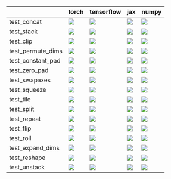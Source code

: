 |                   | torch                                                                                                                                                                                  | tensorflow                                                                                                                                                                             | jax                                                                                                                                                                                    | numpy                                                                                                                                                                                  |
|:------------------|:---------------------------------------------------------------------------------------------------------------------------------------------------------------------------------------|:---------------------------------------------------------------------------------------------------------------------------------------------------------------------------------------|:---------------------------------------------------------------------------------------------------------------------------------------------------------------------------------------|:---------------------------------------------------------------------------------------------------------------------------------------------------------------------------------------|
| test_concat       | <a href="https://github.com/unifyai/ivy/actions/runs/4590920401/jobs/8106766824" rel="noopener noreferrer" target="_blank"><img src=https://img.shields.io/badge/-success-success></a> | <a href="https://github.com/unifyai/ivy/actions/runs/4590920401/jobs/8106766824" rel="noopener noreferrer" target="_blank"><img src=https://img.shields.io/badge/-success-success></a> | <a href="https://github.com/unifyai/ivy/actions/runs/4590920401/jobs/8106766824" rel="noopener noreferrer" target="_blank"><img src=https://img.shields.io/badge/-success-success></a> | <a href="https://github.com/unifyai/ivy/actions/runs/4590920401/jobs/8106766824" rel="noopener noreferrer" target="_blank"><img src=https://img.shields.io/badge/-success-success></a> |
| test_stack        | <a href="https://github.com/unifyai/ivy/actions/runs/4590920401/jobs/8106766824" rel="noopener noreferrer" target="_blank"><img src=https://img.shields.io/badge/-success-success></a> | <a href="https://github.com/unifyai/ivy/actions/runs/4590920401/jobs/8106766824" rel="noopener noreferrer" target="_blank"><img src=https://img.shields.io/badge/-success-success></a> | <a href="https://github.com/unifyai/ivy/actions/runs/4590920401/jobs/8106766824" rel="noopener noreferrer" target="_blank"><img src=https://img.shields.io/badge/-success-success></a> | <a href="https://github.com/unifyai/ivy/actions/runs/4590920401/jobs/8106766824" rel="noopener noreferrer" target="_blank"><img src=https://img.shields.io/badge/-success-success></a> |
| test_clip         | <a href="https://github.com/unifyai/ivy/actions/runs/4590920401/jobs/8106766824" rel="noopener noreferrer" target="_blank"><img src=https://img.shields.io/badge/-success-success></a> | <a href="https://github.com/unifyai/ivy/actions/runs/4590920401/jobs/8106766824" rel="noopener noreferrer" target="_blank"><img src=https://img.shields.io/badge/-success-success></a> | <a href="https://github.com/unifyai/ivy/actions/runs/4590920401/jobs/8106766824" rel="noopener noreferrer" target="_blank"><img src=https://img.shields.io/badge/-success-success></a> | <a href="https://github.com/unifyai/ivy/actions/runs/4590920401/jobs/8106766824" rel="noopener noreferrer" target="_blank"><img src=https://img.shields.io/badge/-success-success></a> |
| test_permute_dims | <a href="https://github.com/unifyai/ivy/actions/runs/4590920401/jobs/8106766824" rel="noopener noreferrer" target="_blank"><img src=https://img.shields.io/badge/-success-success></a> | <a href="https://github.com/unifyai/ivy/actions/runs/4590920401/jobs/8106766824" rel="noopener noreferrer" target="_blank"><img src=https://img.shields.io/badge/-success-success></a> | <a href="https://github.com/unifyai/ivy/actions/runs/4590920401/jobs/8106766824" rel="noopener noreferrer" target="_blank"><img src=https://img.shields.io/badge/-success-success></a> | <a href="https://github.com/unifyai/ivy/actions/runs/4590920401/jobs/8106766824" rel="noopener noreferrer" target="_blank"><img src=https://img.shields.io/badge/-success-success></a> |
| test_constant_pad | <a href="https://github.com/unifyai/ivy/actions/runs/4590920401/jobs/8106766824" rel="noopener noreferrer" target="_blank"><img src=https://img.shields.io/badge/-success-success></a> | <a href="https://github.com/unifyai/ivy/actions/runs/4590920401/jobs/8106766824" rel="noopener noreferrer" target="_blank"><img src=https://img.shields.io/badge/-success-success></a> | <a href="https://github.com/unifyai/ivy/actions/runs/4590920401/jobs/8106766824" rel="noopener noreferrer" target="_blank"><img src=https://img.shields.io/badge/-success-success></a> | <a href="https://github.com/unifyai/ivy/actions/runs/4590920401/jobs/8106766824" rel="noopener noreferrer" target="_blank"><img src=https://img.shields.io/badge/-success-success></a> |
| test_zero_pad     | <a href="https://github.com/unifyai/ivy/actions/runs/4588231839/jobs/8102302175" rel="noopener noreferrer" target="_blank"><img src=https://img.shields.io/badge/-success-success></a> | <a href="https://github.com/unifyai/ivy/actions/runs/4588231839/jobs/8102302175" rel="noopener noreferrer" target="_blank"><img src=https://img.shields.io/badge/-success-success></a> | <a href="https://github.com/unifyai/ivy/actions/runs/4588231839/jobs/8102302175" rel="noopener noreferrer" target="_blank"><img src=https://img.shields.io/badge/-success-success></a> | <a href="https://github.com/unifyai/ivy/actions/runs/4588231839/jobs/8102302175" rel="noopener noreferrer" target="_blank"><img src=https://img.shields.io/badge/-success-success></a> |
| test_swapaxes     | <a href="https://github.com/unifyai/ivy/actions/runs/4590920401/jobs/8106766824" rel="noopener noreferrer" target="_blank"><img src=https://img.shields.io/badge/-success-success></a> | <a href="https://github.com/unifyai/ivy/actions/runs/4590920401/jobs/8106766824" rel="noopener noreferrer" target="_blank"><img src=https://img.shields.io/badge/-success-success></a> | <a href="https://github.com/unifyai/ivy/actions/runs/4590920401/jobs/8106766824" rel="noopener noreferrer" target="_blank"><img src=https://img.shields.io/badge/-success-success></a> | <a href="https://github.com/unifyai/ivy/actions/runs/4590920401/jobs/8106766824" rel="noopener noreferrer" target="_blank"><img src=https://img.shields.io/badge/-success-success></a> |
| test_squeeze      | <a href="https://github.com/unifyai/ivy/actions/runs/4590920401/jobs/8106766824" rel="noopener noreferrer" target="_blank"><img src=https://img.shields.io/badge/-success-success></a> | <a href="https://github.com/unifyai/ivy/actions/runs/4590920401/jobs/8106766824" rel="noopener noreferrer" target="_blank"><img src=https://img.shields.io/badge/-success-success></a> | <a href="https://github.com/unifyai/ivy/actions/runs/4590920401/jobs/8106766824" rel="noopener noreferrer" target="_blank"><img src=https://img.shields.io/badge/-success-success></a> | <a href="https://github.com/unifyai/ivy/actions/runs/4590920401/jobs/8106766824" rel="noopener noreferrer" target="_blank"><img src=https://img.shields.io/badge/-success-success></a> |
| test_tile         | <a href="https://github.com/unifyai/ivy/actions/runs/4590920401/jobs/8106766824" rel="noopener noreferrer" target="_blank"><img src=https://img.shields.io/badge/-success-success></a> | <a href="https://github.com/unifyai/ivy/actions/runs/4590920401/jobs/8106766824" rel="noopener noreferrer" target="_blank"><img src=https://img.shields.io/badge/-success-success></a> | <a href="https://github.com/unifyai/ivy/actions/runs/4590920401/jobs/8106766824" rel="noopener noreferrer" target="_blank"><img src=https://img.shields.io/badge/-success-success></a> | <a href="https://github.com/unifyai/ivy/actions/runs/4590920401/jobs/8106766824" rel="noopener noreferrer" target="_blank"><img src=https://img.shields.io/badge/-success-success></a> |
| test_split        | <a href="https://github.com/unifyai/ivy/actions/runs/4590920401/jobs/8106766824" rel="noopener noreferrer" target="_blank"><img src=https://img.shields.io/badge/-success-success></a> | <a href="https://github.com/unifyai/ivy/actions/runs/4590920401/jobs/8106766824" rel="noopener noreferrer" target="_blank"><img src=https://img.shields.io/badge/-success-success></a> | <a href="https://github.com/unifyai/ivy/actions/runs/4590920401/jobs/8106766824" rel="noopener noreferrer" target="_blank"><img src=https://img.shields.io/badge/-success-success></a> | <a href="https://github.com/unifyai/ivy/actions/runs/4590920401/jobs/8106766824" rel="noopener noreferrer" target="_blank"><img src=https://img.shields.io/badge/-success-success></a> |
| test_repeat       | <a href="https://github.com/unifyai/ivy/actions/runs/4590920401/jobs/8106766824" rel="noopener noreferrer" target="_blank"><img src=https://img.shields.io/badge/-success-success></a> | <a href="https://github.com/unifyai/ivy/actions/runs/4590920401/jobs/8106766824" rel="noopener noreferrer" target="_blank"><img src=https://img.shields.io/badge/-success-success></a> | <a href="https://github.com/unifyai/ivy/actions/runs/4590920401/jobs/8106766824" rel="noopener noreferrer" target="_blank"><img src=https://img.shields.io/badge/-success-success></a> | <a href="https://github.com/unifyai/ivy/actions/runs/4590920401/jobs/8106766824" rel="noopener noreferrer" target="_blank"><img src=https://img.shields.io/badge/-success-success></a> |
| test_flip         | <a href="https://github.com/unifyai/ivy/actions/runs/4590920401/jobs/8106766824" rel="noopener noreferrer" target="_blank"><img src=https://img.shields.io/badge/-success-success></a> | <a href="https://github.com/unifyai/ivy/actions/runs/4590920401/jobs/8106766824" rel="noopener noreferrer" target="_blank"><img src=https://img.shields.io/badge/-success-success></a> | <a href="https://github.com/unifyai/ivy/actions/runs/4590920401/jobs/8106766824" rel="noopener noreferrer" target="_blank"><img src=https://img.shields.io/badge/-success-success></a> | <a href="https://github.com/unifyai/ivy/actions/runs/4590920401/jobs/8106766824" rel="noopener noreferrer" target="_blank"><img src=https://img.shields.io/badge/-success-success></a> |
| test_roll         | <a href="https://github.com/unifyai/ivy/actions/runs/4590920401/jobs/8106766824" rel="noopener noreferrer" target="_blank"><img src=https://img.shields.io/badge/-success-success></a> | <a href="https://github.com/unifyai/ivy/actions/runs/4590920401/jobs/8106766824" rel="noopener noreferrer" target="_blank"><img src=https://img.shields.io/badge/-success-success></a> | <a href="https://github.com/unifyai/ivy/actions/runs/4590920401/jobs/8106766824" rel="noopener noreferrer" target="_blank"><img src=https://img.shields.io/badge/-success-success></a> | <a href="https://github.com/unifyai/ivy/actions/runs/4590920401/jobs/8106766824" rel="noopener noreferrer" target="_blank"><img src=https://img.shields.io/badge/-success-success></a> |
| test_expand_dims  | <a href="https://github.com/unifyai/ivy/actions/runs/4590920401/jobs/8106766824" rel="noopener noreferrer" target="_blank"><img src=https://img.shields.io/badge/-success-success></a> | <a href="https://github.com/unifyai/ivy/actions/runs/4590920401/jobs/8106766824" rel="noopener noreferrer" target="_blank"><img src=https://img.shields.io/badge/-success-success></a> | <a href="https://github.com/unifyai/ivy/actions/runs/4590920401/jobs/8106766824" rel="noopener noreferrer" target="_blank"><img src=https://img.shields.io/badge/-success-success></a> | <a href="https://github.com/unifyai/ivy/actions/runs/4590920401/jobs/8106766824" rel="noopener noreferrer" target="_blank"><img src=https://img.shields.io/badge/-success-success></a> |
| test_reshape      | <a href="https://github.com/unifyai/ivy/actions/runs/4590920401/jobs/8106766824" rel="noopener noreferrer" target="_blank"><img src=https://img.shields.io/badge/-success-success></a> | <a href="https://github.com/unifyai/ivy/actions/runs/4590920401/jobs/8106766824" rel="noopener noreferrer" target="_blank"><img src=https://img.shields.io/badge/-success-success></a> | <a href="https://github.com/unifyai/ivy/actions/runs/4590920401/jobs/8106766824" rel="noopener noreferrer" target="_blank"><img src=https://img.shields.io/badge/-success-success></a> | <a href="https://github.com/unifyai/ivy/actions/runs/4590920401/jobs/8106766824" rel="noopener noreferrer" target="_blank"><img src=https://img.shields.io/badge/-success-success></a> |
| test_unstack      | <a href="https://github.com/unifyai/ivy/actions/runs/4588231839/jobs/8102302175" rel="noopener noreferrer" target="_blank"><img src=https://img.shields.io/badge/-success-success></a> | <a href="https://github.com/unifyai/ivy/actions/runs/4588231839/jobs/8102302175" rel="noopener noreferrer" target="_blank"><img src=https://img.shields.io/badge/-success-success></a> | <a href="https://github.com/unifyai/ivy/actions/runs/4588231839/jobs/8102302175" rel="noopener noreferrer" target="_blank"><img src=https://img.shields.io/badge/-success-success></a> | <a href="https://github.com/unifyai/ivy/actions/runs/4588231839/jobs/8102302175" rel="noopener noreferrer" target="_blank"><img src=https://img.shields.io/badge/-success-success></a> |